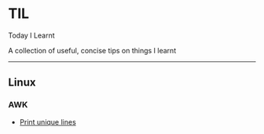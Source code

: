 # TIL
Today I Learnt

A collection of useful, concise tips on things I learnt

---

## Linux

### AWK
- [ Print unique lines ](linux/awk/uniq-lines.md)

